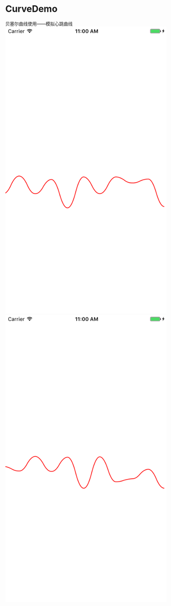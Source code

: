 # CurveDemo
贝塞尔曲线使用——模拟心跳曲线
![image](https://github.com/ShiWenChen/CurveDemo/blob/master/心跳曲线/preview1.png)
![image](https://github.com/ShiWenChen/CurveDemo/blob/master/心跳曲线/preview2.png)
